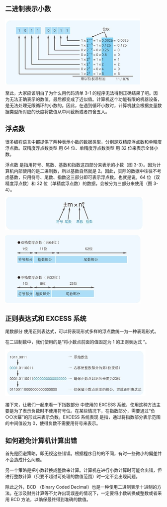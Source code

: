 ## 二进制表示小数

![](markdown_import_image/import-2022-12-25-17-49-03.png)

至此，大家应该明白了为什么用代码清单 3-1 的程序无法得到正确结果了吧。因为无法正确表示的数值，最后都变成了近似值。计算机这个功能有限的机器设备，是无法处理无限循环的小数的。因此，在遇到循环小数时，计算机就会根据变量数据类型所对应的长度将数值从中间截断或者四舍五入。

## 浮点数

很多编程语言中都提供了两种表示小数的数据类型，分别是双精度浮点数和单精度浮点数。双精度浮点数类型 用 64 位、单精度浮点数类型 用 32 位来表示全体小数。

浮点数 是指用符号、尾数、基数和指数这四部分来表示的小数（图 3-3）。因为计算机内部使用的是二进制数，所以基数自然就是 2。因此，实际的数据中往往不考虑基数，只用符号、尾数、指数这三部分即可表示浮点数。也就是说，64 位（双精度浮点数）和 32 位（单精度浮点数）的数据，会被分为三部分来使用（图 3-4）。

![](markdown_import_image/import-2022-12-25-17-51-38.png)

![](markdown_import_image/import-2022-12-25-17-52-01.png)

## 正则表达式和 EXCESS 系统
尾数部分 使用正则表达式，可以将表现形式多样的浮点数统一为一种表现形式。

在二进制数中，我们使用的是“将小数点前面的值固定为 1 的正则表达式 ”。

![](markdown_import_image/import-2022-12-25-17-54-28.png)

接下来，让我们一起来看一下指数部分 中使用的 EXCESS 系统，使用这种方法主要是为了表示负数时不使用符号位。在某些情况下，在指数部分，需要通过“负○○次幂”的形式来表示负数。EXCESS 系统表现 是指，通过将指数部分表示范围的中间值设为 0，使得负数不需要用符号来表示。

## 如何避免计算机计算出错

首先是回避策略，即无视这些错误。根据程序目的的不同，有时一些微小的偏差并不会造成什么问题。

另一个策略是把小数转换成整数来计算。计算机在进行小数计算时可能会出错，但进行整数计算（只要不超过可处理的数值范围）时一定不会出现问题。

除此之外，BCD （Binary Coded Decimal）也是一种使用二进制表示十进制的方法。在涉及财务计算等不允许出现误差的情况下，一定要将小数转换成整数或者采用 BCD 方法，以确保最终得到准确的数值。